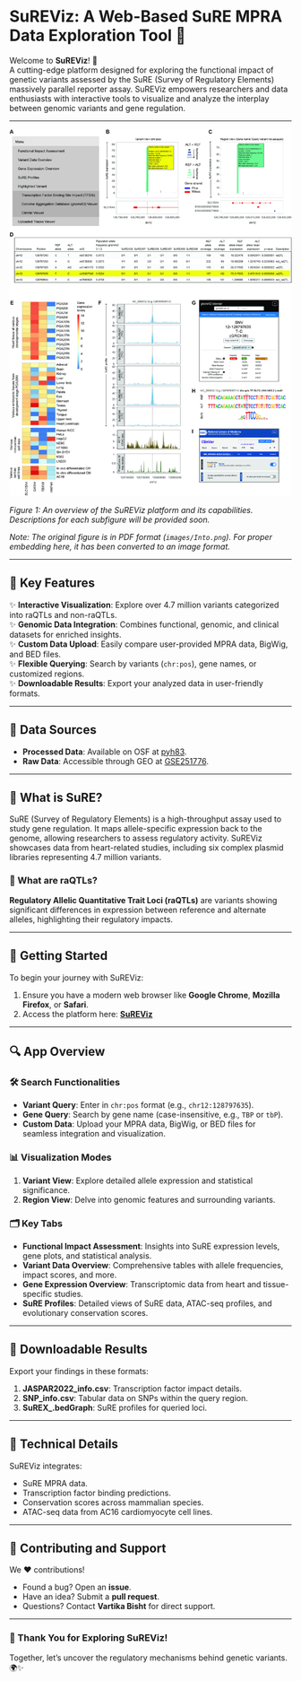 # SuREViz: A Web-Based SuRE MPRA Data Exploration Tool 🌟

Welcome to **SuREViz**! 🎉  
A cutting-edge platform designed for exploring the functional impact of genetic variants assessed by the SuRE (Survey of Regulatory Elements) massively parallel reporter assay. SuREViz empowers researchers and data enthusiasts with interactive tools to visualize and analyze the interplay between genomic variants and gene regulation.

---

<p align="center">
  <img src="images/Into.png" alt="Introductory Figure" width="700px">
</p>

*Figure 1: An overview of the SuREViz platform and its capabilities. Descriptions for each subfigure will be provided soon.*

*Note: The original figure is in PDF format (`images/Into.png`). For proper embedding here, it has been converted to an image format.*

---

## 🌟 Key Features

✨ **Interactive Visualization**: Explore over 4.7 million variants categorized into raQTLs and non-raQTLs.  
✨ **Genomic Data Integration**: Combines functional, genomic, and clinical datasets for enriched insights.  
✨ **Custom Data Upload**: Easily compare user-provided MPRA data, BigWig, and BED files.  
✨ **Flexible Querying**: Search by variants (`chr:pos`), gene names, or customized regions.  
✨ **Downloadable Results**: Export your analyzed data in user-friendly formats.  

---

## 🔬 Data Sources

- **Processed Data**: Available on OSF at [pyh83](https://osf.io/pyh83/).  
- **Raw Data**: Accessible through GEO at [GSE251776](https://www.ncbi.nlm.nih.gov/geo/query/acc.cgi?acc=GSE251776).  

---

## 🔬 What is SuRE?

SuRE (Survey of Regulatory Elements) is a high-throughput assay used to study gene regulation. It maps allele-specific expression back to the genome, allowing researchers to assess regulatory activity. SuREViz showcases data from heart-related studies, including six complex plasmid libraries representing 4.7 million variants.  

### 🧬 What are raQTLs?  
**Regulatory Allelic Quantitative Trait Loci (raQTLs)** are variants showing significant differences in expression between reference and alternate alleles, highlighting their regulatory impacts.

---

## 🚀 Getting Started

To begin your journey with SuREViz:  
1. Ensure you have a modern web browser like **Google Chrome**, **Mozilla Firefox**, or **Safari**.  
2. Access the platform here: **[SuREViz](http://192.168.107.99:6197)**  

---

## 🔍 App Overview  

### 🛠️ Search Functionalities  
- **Variant Query**: Enter in `chr:pos` format (e.g., `chr12:128797635`).  
- **Gene Query**: Search by gene name (case-insensitive, e.g., `TBP` or `tbP`).  
- **Custom Data**: Upload your MPRA data, BigWig, or BED files for seamless integration and visualization.

### 📊 Visualization Modes  
1. **Variant View**: Explore detailed allele expression and statistical significance.  
2. **Region View**: Delve into genomic features and surrounding variants.  

### 🗂️ Key Tabs  
- **Functional Impact Assessment**: Insights into SuRE expression levels, gene plots, and statistical analysis.  
- **Variant Data Overview**: Comprehensive tables with allele frequencies, impact scores, and more.  
- **Gene Expression Overview**: Transcriptomic data from heart and tissue-specific studies.  
- **SuRE Profiles**: Detailed views of SuRE data, ATAC-seq profiles, and evolutionary conservation scores.  

---

## 📂 Downloadable Results

Export your findings in these formats:  
1. **JASPAR2022_info.csv**: Transcription factor impact details.  
2. **SNP_info.csv**: Tabular data on SNPs within the query region.  
3. **SuREX_.bedGraph**: SuRE profiles for queried loci.  

---

## 🧠 Technical Details  

SuREViz integrates:  
- SuRE MPRA data.  
- Transcription factor binding predictions.  
- Conservation scores across mammalian species.  
- ATAC-seq data from AC16 cardiomyocyte cell lines.  

---

## 🤝 Contributing and Support  

We ❤️ contributions!  
- Found a bug? Open an **issue**.  
- Have an idea? Submit a **pull request**.  
- Questions? Contact **Vartika Bisht** for direct support.

---

### 🌟 Thank You for Exploring SuREViz!  
Together, let’s uncover the regulatory mechanisms behind genetic variants. 🌍✨
